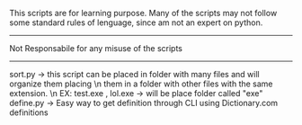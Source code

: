 This scripts are for learning purpose.
Many of the scripts may not follow some standard rules of lenguage,
since am not an expert on python.
*****************************
Not Responsabile for any misuse of the scripts
*******************************
sort.py -> this script can be placed in folder with many files and will organize them placing
           \n them in a folder with other files with the same extension.
           \n EX: test.exe , lol.exe -> will be place folder called "exe"
define.py -> Easy way to get definition through CLI using Dictionary.com definitions

